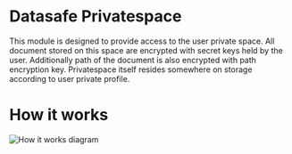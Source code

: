 # Datasafe Privatespace

This module is designed to provide access to the user private space. All document stored on this space are encrypted 
with secret keys held by the user. Additionally path of the document is also encrypted with path encryption key. 
Privatespace itself resides somewhere on storage according to user private profile.

# How it works
![How it works diagram](http://www.plantuml.com/plantuml/proxy?src=https://raw.githubusercontent.com/adorsys/datasafe/develop/docs/diagrams/high-level/how_it_works_private.puml&fmt=svg&vvv=1&sanitize=true)